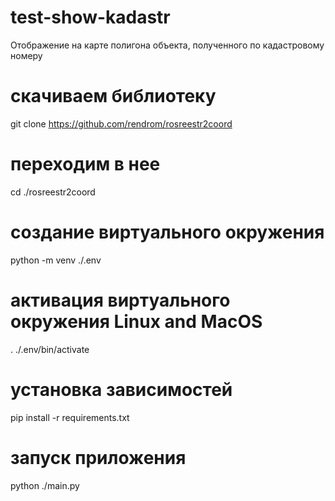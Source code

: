 # test-show-kadastr
Отображение на карте полигона объекта, полученного по кадастровому номеру

# скачиваем библиотеку
git clone https://github.com/rendrom/rosreestr2coord 
# переходим в нее
cd ./rosreestr2coord
# создание виртуального окружения
python -m venv ./.env
# активация виртуального окружения Linux and MacOS
. ./.env/bin/activate
# установка зависимостей
pip install -r requirements.txt

# запуск приложения
python ./main.py
